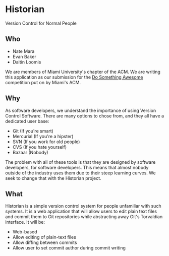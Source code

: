 Historian
===

Version Control for Normal People

Who
---

- Nate Mara
- Evan Baker
- Daltin Loomis

We are members of Miami University's chapter of the ACM. We are writing this application
as our submission for the [Do Something Awesome](https://github.com/miami-acm/do-something-awesome)
competition put on by Miami's ACM.

Why
---

As software developers, we understand the importance of using Version Control Software.
There are many options to chose from, and they all have a dedicated user base:

- Git (If you're smart)
- Mercurial (If you're a hipster)
- SVN (If you work for old people)
- CVS (If you hate yourself)
- Bazaar (Nobody)

The problem with all of these tools is that they are designed by software developers,
for software developers. This means that almost nobody outside of the industry uses them
due to their steep learning curves. We seek to change that with the Historian project.

What
---

Historian is a simple version control system for people unfamiliar with such systems.
It is a web application that will allow users to edit plain text files and commit them
to Git repositories while abstracting away Git's Torvaldian interface. It will be:

- Web-based
- Allow editing of plain-text files
- Allow diffing between commits
- Allow user to set commit author during commit writing
